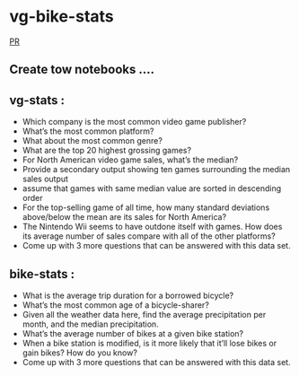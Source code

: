 # vg-bike-stats

[PR](https://github.com/ahmad-swedani/chess-board/pull/1)

## Create tow notebooks .... 

## vg-stats :

* Which company is the most common video game publisher?
* What’s the most common platform?
* What about the most common genre?
* What are the top 20 highest grossing games?
* For North American video game sales, what’s the median?
* Provide a secondary output showing ten games surrounding the median sales output
* assume that games with same median value are sorted in descending order
* For the top-selling game of all time, how many standard deviations above/below the mean are its sales for North America?
* The Nintendo Wii seems to have outdone itself with games. How does its average number of sales compare with all of the other platforms?
* Come up with 3 more questions that can be answered with this data set.

## bike-stats :

* What is the average trip duration for a borrowed bicycle?
* What’s the most common age of a bicycle-sharer?
* Given all the weather data here, find the average precipitation per month, and the median precipitation.
* What’s the average number of bikes at a given bike station?
* When a bike station is modified, is it more likely that it’ll lose bikes or gain bikes? How do you know?
* Come up with 3 more questions that can be answered with this data set.